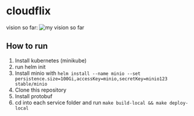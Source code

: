 # cloudflix
vision so far:
![my vision so far](https://lh5.googleusercontent.com/pyLNBtKGMFikOiJm-84kRbuMRrPn3fOLfGBjYwx4_k5TzuRiKy7NBeJaNSz1gXu0JBWhdxrI1mriijemw6Ea_jYAByDUil8g3ljpHhy3dBQ_58T-Ljcjz-OW2feBY6wFc6YatBnl=s0)

## How to run
1. Install kubernetes (minikube)
2. run helm init
3. Install minio with 
`helm install --name minio --set persistence.size=100Gi,accessKey=minio,secretKey=minio123 stable/minio`
4. Clone this repository
5. Install protobuf
6. cd into each service folder and run `make build-local && make deploy-local`
